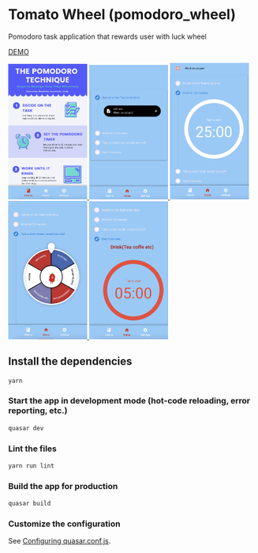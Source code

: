 # Tomato Wheel (pomodoro_wheel)

Pomodoro task application that rewards user with luck wheel

[DEMO](https://emingenc.github.io/pomodoro_wheel)

<a href='https://emingenc.github.io/pomodoro_wheel' target="_blank" align="center">
  <img src="./images/img1.png" width="160" title="how tot">
  <img src="./images/img2.png" width="160" alt="">
  <img src="./images/img3.png" width="160" alt="">
  <img src="./images/img4.png" width="160" alt="">
  <img src="./images/img5.png" width="160" alt="">
</a>

## Install the dependencies
```bash
yarn
```

### Start the app in development mode (hot-code reloading, error reporting, etc.)
```bash
quasar dev
```

### Lint the files
```bash
yarn run lint
```

### Build the app for production
```bash
quasar build
```

### Customize the configuration
See [Configuring quasar.conf.js](https://v2.quasar.dev/quasar-cli/quasar-conf-js).
